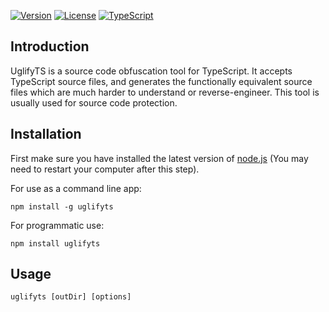 <p align="left">
  <a href="https://www.npmjs.com/package/uglifyts"><img src="https://img.shields.io/npm/v/uglifyts.svg" alt="Version"></a>
  <a href="https://github.com/domchen/uglifyts/blob/master/LICENSE"><img src="https://img.shields.io/npm/l/uglifyts.svg" alt="License"></a>
  <a href="https://github.com/Microsoft/Typescript"><img src="https://img.shields.io/badge/code-TypeScript-blue.svg" alt="TypeScript"></a>
</p>

## Introduction

UglifyTS is a source code obfuscation tool for TypeScript. It accepts TypeScript source files, and generates the functionally equivalent source files which are much harder to understand or reverse-engineer. This tool is usually used for source code protection.


## Installation

First make sure you have installed the latest version of [node.js](http://nodejs.org/)
(You may need to restart your computer after this step).

For use as a command line app:

```
npm install -g uglifyts
```

For programmatic use:

```
npm install uglifyts
```

## Usage

```
uglifyts [outDir] [options]
```